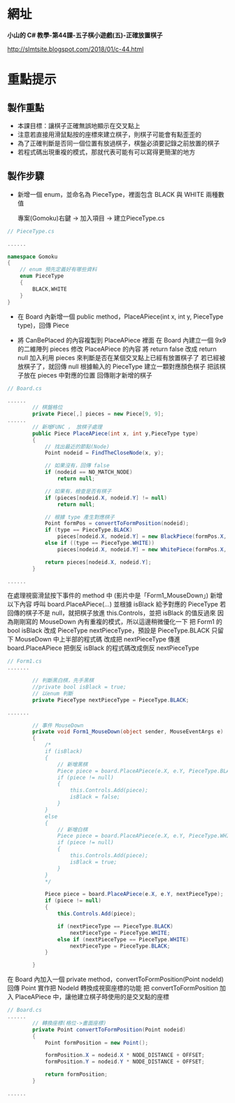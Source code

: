 
# 網址

**小山的 C# 教學-第44課-五子棋小遊戲(五)-正確放置棋子**

http://slmtsite.blogspot.com/2018/01/c-44.html

# 重點提示

## 製作重點

* 本課目標：讓棋子正確無誤地顯示在交叉點上
* 注意若直接用滑鼠點按的座標來建立棋子，則棋子可能會有點歪歪的
* 為了正確判斷是否同一個位置有放過棋子，棋盤必須要記錄之前放置的棋子
* 若程式碼出現重複的模式，那就代表可能有可以寫得更簡潔的地方

## 製作步驟

* 新增一個 enum，並命名為 PieceType，裡面包含 BLACK 與 WHITE 兩種數值

    專案(Gomoku)右鍵 -> 加入項目 -> 建立PieceType.cs

```C#
// PieceType.cs

......

namespace Gomoku
{
    // enum 預先定義好有哪些資料
    enum PieceType
    {
        BLACK,WHITE
    }
}

```

* 在 Board 內新增一個 public method，PlaceAPiece(int x, int y, PieceType type)，回傳 Piece

* 將 CanBePlaced 的內容複製到 PlaceAPiece 裡面
在 Board 內建立一個 9x9 的二維陣列 pieces
修改 PlaceAPiece 的內容
將 return false 改成 return null
加入利用 pieces 來判斷是否在某個交叉點上已經有放置棋子了
若已經被放棋子了，就回傳 null
根據輸入的 PieceType 建立一顆對應顏色棋子
把該棋子放在 pieces 中對應的位置
回傳剛才新增的棋子

```C#
// Board.cs

......
        // 棋盤格位
        private Piece[,] pieces = new Piece[9, 9];
......
        // 新增FUNC ， 放棋子處理
        public Piece PlaceAPiece(int x, int y,PieceType type)
        {
            // 找出最近的節點(Node)
            Point nodeid = FindTheCloseNode(x, y);

            // 如果沒有，回傳 false
            if (nodeid == NO_MATCH_NODE)
                return null;

            // 如果有，檢查是否有棋子
            if (pieces[nodeid.X, nodeid.Y] != null)
                return null;

            // 根據 type 產生對應棋子
            Point formPos = convertToFormPosition(nodeid);
            if (type == PieceType.BLACK)
                pieces[nodeid.X, nodeid.Y] = new BlackPiece(formPos.X, formPos.Y);
            else if ((type == PieceType.WHITE))
                pieces[nodeid.X, nodeid.Y] = new WhitePiece(formPos.X, formPos.Y);

            return pieces[nodeid.X, nodeid.Y];
        }

......
```



在處理視窗滑鼠按下事件的 method 中 (影片中是「Form1_MouseDown」) 新增以下內容
呼叫 board.PlaceAPiece(...) 並根據 isBlack 給予對應的 PieceType
若回傳的棋子不是 null，就把棋子放進 this.Controls，並把 isBlack 的值反過來
因為剛剛寫的 MouseDown 內有重複的模式，所以這邊稍微優化一下
把 Form1 的 bool isBlack 改成 PieceType nextPieceType，預設是 PieceType.BLACK
只留下 MouseDown 中上半部的程式碼
改成把 nextPieceType 傳進 board.PlaceAPiece
把倒反 isBlack 的程式碼改成倒反 nextPieceType


```C#
// Form1.cs
.......

        // 判斷黑白棋，先手黑棋
        //private bool isBlack = true;
        // 以enum 判斷
        private PieceType nextPieceType = PieceType.BLACK;

.......

        // 事件 MouseDown
        private void Form1_MouseDown(object sender, MouseEventArgs e)
        {
            /*
            if (isBlack)
            {
                // 新增黑棋
                Piece piece = board.PlaceAPiece(e.X, e.Y, PieceType.BLACK);
                if (piece != null)
                {
                    this.Controls.Add(piece);
                    isBlack = false;
                }
            }
            else
            {
                // 新增白棋
                Piece piece = board.PlaceAPiece(e.X, e.Y, PieceType.WHITE);
                if (piece != null)
                {
                    this.Controls.Add(piece);
                    isBlack = true;
                }
            }
            */

            Piece piece = board.PlaceAPiece(e.X, e.Y, nextPieceType);
            if (piece != null)
            {
                this.Controls.Add(piece);

                if (nextPieceType == PieceType.BLACK)
                    nextPieceType = PieceType.WHITE;
                else if (nextPieceType == PieceType.WHITE)
                    nextPieceType = PieceType.BLACK;
            }

        }

```




在 Board 內加入一個 private method，convertToFormPosition(Point nodeId) 回傳 Point
實作把 NodeId 轉換成視窗座標的功能
把 convertToFormPosition 加入 PlaceAPiece 中，讓他建立棋子時使用的是交叉點的座標


```C#
// Board.cs
......
        // 轉換座標(格位->畫面座標)
        private Point convertToFormPosition(Point nodeid)
        {
            Point formPosition = new Point();

            formPosition.X = nodeid.X * NODE_DISTANCE + OFFSET;
            formPosition.Y = nodeid.Y * NODE_DISTANCE + OFFSET;

            return formPosition;
        }

......

```








